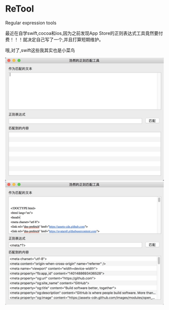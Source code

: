 # ReTool
Regular expression tools

最近在自学swift,cocoa和ios,因为之前发现App Store的正则表达式工具竟然要付费！！！就决定自己写了一个,并且打算短期维护。

哦,对了,swift这些我其实也是小菜鸟


![](https://github.com/zzlhr/ReTool/blob/master/images/1.png?raw=true)
![](https://github.com/zzlhr/ReTool/blob/master/images/2.png?raw=true)

